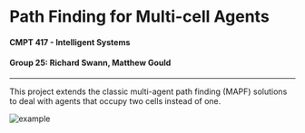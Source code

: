 # Path Finding for Multi-cell Agents

#### CMPT 417 - Intelligent Systems 

#### Group 25: Richard Swann, Matthew Gould 

------

This project extends the classic multi-agent path finding (MAPF) solutions to deal with agents that occupy two cells instead of one. 





![example](example.gif)
